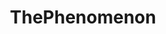 ---
title: ThePhenomenon
crosslinks:
- AskReddit
- HighwayFightSquad
- printSF
- Salojin
- noslep
- RomeSweetRome
---